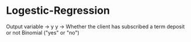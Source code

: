 # Logestic-Regression
Output variable -> y
y -> Whether the client has subscribed a term deposit or not 
Binomial ("yes" or "no")
